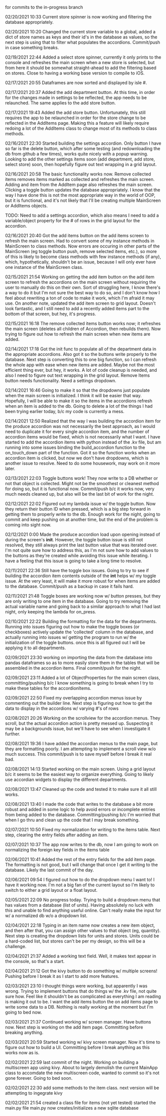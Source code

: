 for commits to the in-progress branch

02/20/2021 10:33
Current store spinner is now working and filtering the database appropriately. 

02/20/2021 10:20
Changed the current store variable to a global, added a dict of store names as keys and their id's in the database as values, so the next step is using that to filter what populates the accordions. Commit/push in case something breaks.

02/19/2021 22:44
Added a select store spinner, currently it only prints to the console and refreshes the main screen when a new store is selected, but from here it should be somewhat straight-ahead to add the filtering based on stores. Close to having a working base version to compile to iOS.

02/17/2021 20:55
Dataframes are now sorted and displayed by isle #.

02/17/2021 20:37
Added the add department button. At this time, in order for the changes made in settings to be reflected, the app needs to be relaunched. The same applies to the add store button.

02/17/2021 19:43
Added the add store button. Unfortunately, this still requires the app to be relaunched in order for the store change to be reflected in the AddItems page. Making this a feature will likely require redoing a lot of the AddItems class to change most of its methods to class methods.

02/16/2021 22:30
Started building the settings accordion. Only button I have so far is the delete button, which after some testing (and redownloading the db from github a few times), works quite nicely with a popup warning. Looking to add the other settings items soon (add department, add store, select store) soon, then hopefully figure out text wrapping in a grid layout.

02/16/2021 20:58 
The basic functionality works now. Remove collected items removes items marked as collected and refreshes the main screen. Adding and item from the AddItem page also refreshes the main screen. Clicking a toggle button updates the database appropriately. I know that the way I have done this is not the most appropriate way in the world of OOP, but it is functional, and it's not likely that I'll be creating multiple MainScreen or AddItems objects.

TODO: Need to add a settings accordion, which also means I need to add a variable/object property for the # of rows in the grid layout for the accordion.

02/16/2021 20:40
Got the add items button on the add items screen to refresh the main screen. Had to convert some of my instance methods in MainScreen to class methods. Now errors are occuring in other parts of the MainScreen (eg toggle button push, remove selected items, etc.), so more of this is likely to become class methods with few instance methods (if any), which, hypothetically, shouldn't be an issue, because I will only ever have one instance of the MainScreen class.

02/15/2021 21:54
Working on getting the add item button on the add item screen to refresh the accordions on the main screen without requiring the user to manually do this on their own. Sort of struggling here, I know there's a way to do it but I'm not sure the best way to do so, and I don't know how I feel about rewriting a ton of code to make it work, which I'm afraid it may use. On another note, updated the add item screen to grid layout. Doesn't look fantastic, and I still need to add a recently added items part to the bottom of that screen, but hey, it's progress.

02/15/2021 16:18
The remove collected items button works now; it refreshes the main screen (deletes all children of Accordion, then rebuilds them). Now trying to figure out how to refresh the main screen when new items are added.

02/14/2021 17:18
Got the init func to populate all of the department data in the appropriate accordions. Also got it so the buttons write properly to the database. Next step is converting this to one big function, so I can refresh the whole app with ease when new items are added. Maybe not the most efficient thing ever, but hey, it works. A lot of code cleanup is needed, and also I need to figure out text wrapping in the grid layout. Remove Items button needs functionality. Need a settings dropdown.

02/14/2021 16:46
Going to make it so that the dropdowns just populate when the main screen is initialized. I think it will be easier that way. Hopefully, I will be able to make it so the items in the accordions refresh when an item is added to the db. Going to delete a lot of the things I had been trying earlier today, b/c my code is currently a mess.

02/14/2021 12:50
Realized that the way I was building the accordion item for the produce accordion was not necessarily the best approach, as I would need to duplicate it for every single accordion item, and the number of accordion items would be fixed, which is not necessarily what I want. I have started to add the accordion items with python instead of the .kv file, but am running into some issues binding the build_accordion function to the on_touch_down part of the function. Got it so the function works when an accordion item is clicked, but now we don't have dropdowns, which is another issue to resolve. Need to do some housework, may work on it more later.

02/13/2021 22:03
Toggle buttons work! They now write to a DB whether or not that object is collected. Might not be the smoothest or cleanest method for doing so, but it is functional now. Commit/push b/c it works now, very much needs cleaned up, but also will be the last bit of work for the night.

02/12/2021 22:02
Figured out my lambda issue w/ the toggle button. Now they return their button ID when pressed, which is a big step forward in getting them to properly write to the db. Enough work for the night, going to commit and keep pushing on at another time, but the end of the problem is coming into sight now.

02/12/2021 0:00
Made the produce accordion load upon opening instead of during the screen's __init__. However, the toggle button issue is still not resolved, they still always print the last button value that was iterated over. I'm not quite sure how to address this, as I'm not sure how to add values to the buttons as they're created while avoiding this issue while iterating. I have a feeling that this issue is going to take a long time to resolve.

02/11/2021 22:36
Still have the toggle box issues. Going to try to see if building the accordion item contents outside of the __int__ helps w/ my toggle issue. At the very least, it will make it more robust for when items are added to the database. Commit/push as a backup in case it fails hard.

02/11/2021 21:48
Toggle boxes are working now w/ button presses, but they are only writing to one item in the database. Going to try removing the actual variable name and going back to a similar approach to what I had last night, only keeping the lambda for on_press.

02/10/2021 22:22
Building the formatting for the data for the departments. Running into issues figuring out how to make the toggle boxes (or checkboxes) actively update the 'collected' column in the database, and actually running into issues w/ getting the program to run w/ the initialization of the toggle buttons. once this is all figured out I will be applying it to all departments.

02/09/2021 23:30
working on importing the data from the database into pandas dataframes so as to more easily store them in the tables that will be assembled in the accordion items. Final commit/push for the night.

02/09/2021 23:11
Added a lot of ObjectProperties for the main screen class, committing/pushing b/c I know something is going to break when I try to make these tables for the accordionItems.

02/09/2021 22:50
Fixed my overlapping accordion menus issue by commenting out the builder line. Next step is figuring out how to get the data to display in the accordions w/ varying #'s of rows

02/08/2021 20:26
Working on the scrollview for the accordion menus. They scroll, but the actual accordion action is pretty messed up. Suspecting it may be a backgrounds issue, but we'll have to see when I investigate it further. 

02/08/2021 19:36
I have added the accordian menus to the main page, but they are formatting poorly. I am attempting to implement a scroll view w/o much success. This commit/push is to save myself before I break it real bad.

02/08/2021 14:13
Started working on the main screen. Using a grid layout b/c it seems to be the easiest way to organize everything. Going to likely use accordian widgets to display the different departments.

02/08/2021 13:47
Cleaned up the code and tested it to make sure it all still works.

02/08/2021 13:40
I made the code that writes to the database a bit more robust and added in some logic to help avoid errors or incomplete entries from being added to the database. Committing/pushing b/c I'm worried that when I go thru and clean up the code that I may break something.

02/07/2021 10:50
Fixed my normalization for writing to the items table. Next step, clearing the entry fields after adding an item.

02/07/2021 10:37
The app now writes to the db, now I am going to work on normalizing the foreign key fields in the items table

02/06/2021 10:41
Added the rest of the entry fields for the add item page. The formatting is not good, but I will change that once I get it writing to the database. Likely the last commit of the day.

02/06/2021 09:54
I figured out how to do the dropdown menu I want to! I have it working now. I'm not a big fan of the current layout so I'm likely to switch to either a grid layout or a float layout.

02/05/2021 22:09
No progress today. Trying to build a dropdown menu that has values from a database (list of units). Having absolutely no luck with this and unable to find anything useful online. Can't really make the input for w/ a normalized db w/o a dropdown list. 

02/04/2021 22:18
Typing in an item name now creates a new item object, and then after that, you can assign other values to that object (eg, quantity). Next step is creating the dropdown lists for units and stores. Units could be a hard-coded list, but stores can't be per my design, so this will be a challenge.

02/04/2021 21:37
Added a working text field. Well, it makes text appear in the console, so that's a start.

02/04/2021 21:12
Got the kivy button to do something w/ multiple screens! Pushing before I break it as I start to add more features.

02/03/2021 23:10
I thought things were working, but apparently I was wrong. Trying to implement buttons that do things w/ the .kv file, not quite sure how. Feel like it shouldn't be as complicated as everything I am reading is making it out to be. I want the add items button the on add items page to write some data to a DB. Nothing is really working at the moment but I'm going to bed now.

02/03/2021 21:37
Continued working w/ screen manager. Have buttons now. Next step is working on the add item page. Committing before breaking anything.

02/03/2021 20:59
Started working w/ kivy screen manager. Now it's time to figure out how to build a UI. Committing before I break anything as this works now as is.

02/02/2021 22:59
last commit of the night. Working on building a multiscreen app using kivy. About to largely demolish the current MainApp class to accomdate the new multiscreen code, wanted to commit so it's not gone forever. Going to bed soon.

02/02/2021 22:30
add some methods to the item class. next version will be attempting to ingegrate kivy

02/02/2021 21:54 
created a class file for items (not yet tested)
started the main.py file
main.py now creates/initializes a new sqlite database
